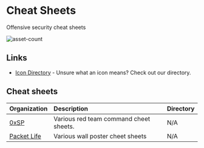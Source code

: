 # Cheat Sheets

Offensive security cheat sheets

![asset-count](https://img.shields.io/badge/Tools%20%26%20Resources%20Availalbe-2-947cb0?style=for-the-badge)

## Links <!-- {docsify-ignore} -->

- [Icon Directory](../ICONS.md) - Unsure what an icon means? Check out our directory.

## Cheat sheets

| Organization | Description | Directory |
| :--- | :--- | :--- |
| [0xSP](https://0xsp.com/) | Various red team command cheet sheets. | N/A |
| [Packet Life](https://packetlife.net/library/cheat-sheets/) | Various wall poster cheet sheets | N/A |